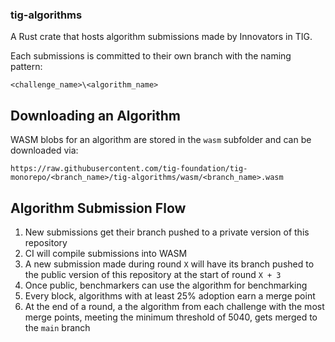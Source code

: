 ### tig-algorithms

A Rust crate that hosts algorithm submissions made by Innovators in TIG.

Each submissions is committed to their own branch with the naming pattern:

`<challenge_name>\<algorithm_name>` 

## Downloading an Algorithm

WASM blobs for an algorithm are stored in the `wasm` subfolder and can be downloaded via:

`https://raw.githubusercontent.com/tig-foundation/tig-monorepo/<branch_name>/tig-algorithms/wasm/<branch_name>.wasm`

## Algorithm Submission Flow

1. New submissions get their branch pushed to a private version of this repository
2. CI will compile submissions into WASM
3. A new submission made during round `X` will have its branch pushed to the public version of this repository at the start of round `X + 3`
4. Once public, benchmarkers can use the algorithm for benchmarking
5. Every block, algorithms with at least 25% adoption earn a merge point
6. At the end of a round, a the algorithm from each challenge with the most merge points, meeting the minimum threshold of 5040, gets merged to the `main` branch

